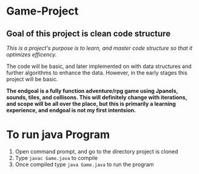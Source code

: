 # Game-Project

## Goal of this project is clean code structure

_This is a project's purpose is to learn, and master code structure so that it optimizes efficency._

The code will be basic, and later implemented on with data structures and further algorithms to enhance the data. However, in the early stages this project will be basic. 

__The endgoal is a fully function adventure/rpg game using Jpanels, sounds, tiles, and collisons. This will definitely change with iterations, and scope will be all over the place, but this is primarily a learning experience, and endgoal is not my first intentsion.__

# To run java Program
1. Open command prompt, and go to the directory project is cloned
2. Type ```javac Game.java``` to compile
3. Once compiled type ```java Game.java``` to run the program
